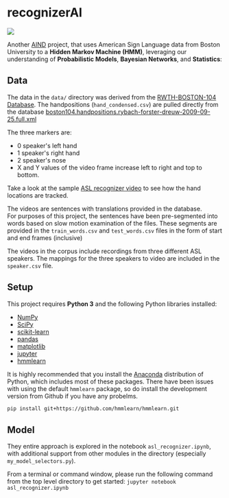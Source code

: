 # recognizerAI


[![](http://www.bu.edu/asllrp/SignStream/screenshots/ss2-screen.gif)](http://www-i6.informatik.rwth-aachen.de/~dreuw/download/021.avi)

Another [AIND](https://www.udacity.com/course/artificial-intelligence-nanodegree--nd889) project, that uses American Sign Language data from Boston University to a **Hidden Markov Machine (HMM)**, leveraging our understanding of **Probabilistic Models**, **Bayesian Networks**, and **Statistics**:  


## Data 

The data in the `data/` directory was derived from 
the [RWTH-BOSTON-104 Database](http://www-i6.informatik.rwth-aachen.de/~dreuw/database-rwth-boston-104.php). 
The handpositions (`hand_condensed.csv`) are pulled directly from 
the database [boston104.handpositions.rybach-forster-dreuw-2009-09-25.full.xml](boston104.handpositions.rybach-forster-dreuw-2009-09-25.full.xml)

The three markers are:

*   0  speaker's left hand
*   1  speaker's right hand
*   2  speaker's nose
*   X and Y values of the video frame increase left to right and top to bottom.

Take a look at the sample [ASL recognizer video](http://www-i6.informatik.rwth-aachen.de/~dreuw/download/021.avi)
to see how the hand locations are tracked.

The videos are sentences with translations provided in the database.  
For purposes of this project, the sentences have been pre-segmented into words 
based on slow motion examination of the files. These segments are provided in the `train_words.csv` and `test_words.csv` files in the form of start and end frames (inclusive)

The videos in the corpus include recordings from three different ASL speakers.
The mappings for the three speakers to video are included in the `speaker.csv` 
file.


## Setup

This project requires **Python 3** and the following Python libraries installed:

- [NumPy](http://www.numpy.org/)
- [SciPy](https://www.scipy.org/)
- [scikit-learn](http://scikit-learn.org/0.17/install.html)
- [pandas](http://pandas.pydata.org/)
- [matplotlib](http://matplotlib.org/)
- [jupyter](http://ipython.org/notebook.html)
- [hmmlearn](http://hmmlearn.readthedocs.io/en/latest/)

It is highly recommended that you install the [Anaconda](http://continuum.io/downloads) distribution of Python, which includes most of these packages. There have been issues with using the default `hmmlearn` package, so do install the development version from Github if you have any probelms. 

```sh
pip install git+https://github.com/hmmlearn/hmmlearn.git
```

## Model

They entire approach is explored in the notebook `asl_recognizer.ipynb`, with additional support from other modules in the directory (especially `my_model_selectors.py`).

From a terminal or command window, please run the following command from the top level directory to get started:
    `jupyter notebook asl_recognizer.ipynb`
